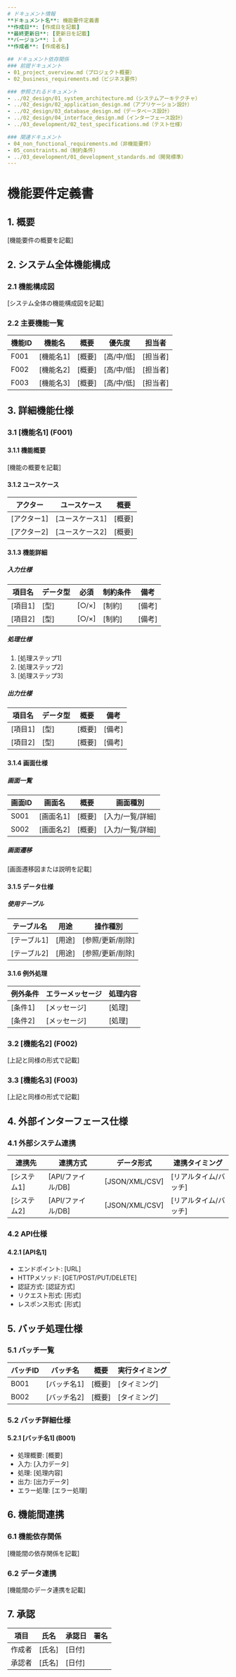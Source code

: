 ```yaml
---
# ドキュメント情報
**ドキュメント名**: 機能要件定義書
**作成日**: [作成日を記載]
**最終更新日**: [更新日を記載]
**バージョン**: 1.0
**作成者**: [作成者名]

## ドキュメント依存関係
### 前提ドキュメント
- 01_project_overview.md（プロジェクト概要）
- 02_business_requirements.md（ビジネス要件）

### 参照されるドキュメント
- ../02_design/01_system_architecture.md（システムアーキテクチャ）
- ../02_design/02_application_design.md（アプリケーション設計）
- ../02_design/03_database_design.md（データベース設計）
- ../02_design/04_interface_design.md（インターフェース設計）
- ../03_development/02_test_specifications.md（テスト仕様）

### 関連ドキュメント
- 04_non_functional_requirements.md（非機能要件）
- 05_constraints.md（制約条件）
- ../03_development/01_development_standards.md（開発標準）
---
```


# 機能要件定義書

## 1. 概要
[機能要件の概要を記載]

## 2. システム全体機能構成
### 2.1 機能構成図
[システム全体の機能構成図を記載]

### 2.2 主要機能一覧
| 機能ID | 機能名 | 概要 | 優先度 | 担当者 |
|--------|--------|------|--------|--------|
| F001 | [機能名1] | [概要] | [高/中/低] | [担当者] |
| F002 | [機能名2] | [概要] | [高/中/低] | [担当者] |
| F003 | [機能名3] | [概要] | [高/中/低] | [担当者] |

## 3. 詳細機能仕様
### 3.1 [機能名1] (F001)
#### 3.1.1 機能概要
[機能の概要を記載]

#### 3.1.2 ユースケース
| アクター | ユースケース | 概要 |
|----------|--------------|------|
| [アクター1] | [ユースケース1] | [概要] |
| [アクター2] | [ユースケース2] | [概要] |

#### 3.1.3 機能詳細
##### 入力仕様
| 項目名 | データ型 | 必須 | 制約条件 | 備考 |
|--------|----------|------|----------|------|
| [項目1] | [型] | [○/×] | [制約] | [備考] |
| [項目2] | [型] | [○/×] | [制約] | [備考] |

##### 処理仕様
1. [処理ステップ1]
2. [処理ステップ2]
3. [処理ステップ3]

##### 出力仕様
| 項目名 | データ型 | 概要 | 備考 |
|--------|----------|------|------|
| [項目1] | [型] | [概要] | [備考] |
| [項目2] | [型] | [概要] | [備考] |

#### 3.1.4 画面仕様
##### 画面一覧
| 画面ID | 画面名 | 概要 | 画面種別 |
|--------|--------|------|----------|
| S001 | [画面名1] | [概要] | [入力/一覧/詳細] |
| S002 | [画面名2] | [概要] | [入力/一覧/詳細] |

##### 画面遷移
[画面遷移図または説明を記載]

#### 3.1.5 データ仕様
##### 使用テーブル
| テーブル名 | 用途 | 操作種別 |
|------------|------|----------|
| [テーブル1] | [用途] | [参照/更新/削除] |
| [テーブル2] | [用途] | [参照/更新/削除] |

#### 3.1.6 例外処理
| 例外条件 | エラーメッセージ | 処理内容 |
|----------|------------------|----------|
| [条件1] | [メッセージ] | [処理] |
| [条件2] | [メッセージ] | [処理] |

### 3.2 [機能名2] (F002)
[上記と同様の形式で記載]

### 3.3 [機能名3] (F003)
[上記と同様の形式で記載]

## 4. 外部インターフェース仕様
### 4.1 外部システム連携
| 連携先 | 連携方式 | データ形式 | 連携タイミング |
|--------|----------|------------|----------------|
| [システム1] | [API/ファイル/DB] | [JSON/XML/CSV] | [リアルタイム/バッチ] |
| [システム2] | [API/ファイル/DB] | [JSON/XML/CSV] | [リアルタイム/バッチ] |

### 4.2 API仕様
#### 4.2.1 [API名1]
- エンドポイント: [URL]
- HTTPメソッド: [GET/POST/PUT/DELETE]
- 認証方式: [認証方式]
- リクエスト形式: [形式]
- レスポンス形式: [形式]

## 5. バッチ処理仕様
### 5.1 バッチ一覧
| バッチID | バッチ名 | 概要 | 実行タイミング |
|----------|----------|------|----------------|
| B001 | [バッチ名1] | [概要] | [タイミング] |
| B002 | [バッチ名2] | [概要] | [タイミング] |

### 5.2 バッチ詳細仕様
#### 5.2.1 [バッチ名1] (B001)
- 処理概要: [概要]
- 入力: [入力データ]
- 処理: [処理内容]
- 出力: [出力データ]
- エラー処理: [エラー処理]

## 6. 機能間連携
### 6.1 機能依存関係
[機能間の依存関係を記載]

### 6.2 データ連携
[機能間のデータ連携を記載]

## 7. 承認
| 項目 | 氏名 | 承認日 | 署名 |
|------|------|--------|------|
| 作成者 | [氏名] | [日付] | |
| 承認者 | [氏名] | [日付] | | 